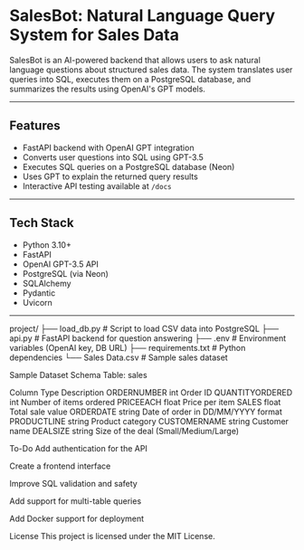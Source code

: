 # SalesBot: Natural Language Query System for Sales Data

SalesBot is an AI-powered backend that allows users to ask natural language questions about structured sales data. The system translates user queries into SQL, executes them on a PostgreSQL database, and summarizes the results using OpenAI's GPT models.

---

## Features

- FastAPI backend with OpenAI GPT integration
- Converts user questions into SQL using GPT-3.5
- Executes SQL queries on a PostgreSQL database (Neon)
- Uses GPT to explain the returned query results
- Interactive API testing available at `/docs`

---

## Tech Stack

- Python 3.10+
- FastAPI
- OpenAI GPT-3.5 API
- PostgreSQL (via Neon)
- SQLAlchemy
- Pydantic
- Uvicorn

---

project/
├── load_db.py         # Script to load CSV data into PostgreSQL
├── api.py             # FastAPI backend for question answering
├── .env               # Environment variables (OpenAI key, DB URL)
├── requirements.txt   # Python dependencies
└── Sales Data.csv     # Sample sales dataset


Sample Dataset Schema
Table: sales

Column	Type	Description
ORDERNUMBER	int	Order ID
QUANTITYORDERED	int	Number of items ordered
PRICEEACH	float	Price per item
SALES	float	Total sale value
ORDERDATE	string	Date of order in DD/MM/YYYY format
PRODUCTLINE	string	Product category
CUSTOMERNAME	string	Customer name
DEALSIZE	string	Size of the deal (Small/Medium/Large)

To-Do
Add authentication for the API

Create a frontend interface

Improve SQL validation and safety

Add support for multi-table queries

Add Docker support for deployment

License
This project is licensed under the MIT License.

